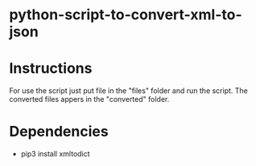 # python-script-to-convert-xml-to-json

# Instructions
For use the script just put file in the "files" folder and run the script. The converted files appers in the "converted" folder.

# Dependencies
* pip3 install xmltodict
